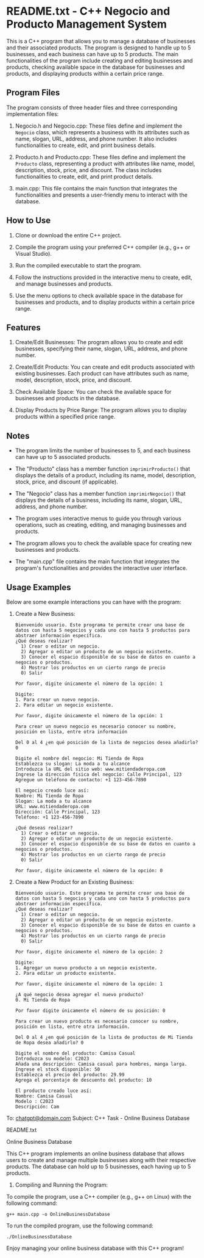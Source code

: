 # README.txt - C++ Negocio and Producto Management System

This is a C++ program that allows you to manage a database of businesses and their associated products. The program is designed to handle up to 5 businesses, and each business can have up to 5 products. The main functionalities of the program include creating and editing businesses and products, checking available space in the database for businesses and products, and displaying products within a certain price range.

## Program Files

The program consists of three header files and three corresponding implementation files:

1. Negocio.h and Negocio.cpp: These files define and implement the `Negocio` class, which represents a business with its attributes such as name, slogan, URL, address, and phone number. It also includes functionalities to create, edit, and print business details.

2. Producto.h and Producto.cpp: These files define and implement the `Producto` class, representing a product with attributes like name, model, description, stock, price, and discount. The class includes functionalities to create, edit, and print product details.

3. main.cpp: This file contains the main function that integrates the functionalities and presents a user-friendly menu to interact with the database.

## How to Use

1. Clone or download the entire C++ project.

2. Compile the program using your preferred C++ compiler (e.g., g++ or Visual Studio).

3. Run the compiled executable to start the program.

4. Follow the instructions provided in the interactive menu to create, edit, and manage businesses and products.

5. Use the menu options to check available space in the database for businesses and products, and to display products within a certain price range.

## Features

1. Create/Edit Businesses: The program allows you to create and edit businesses, specifying their name, slogan, URL, address, and phone number.

2. Create/Edit Products: You can create and edit products associated with existing businesses. Each product can have attributes such as name, model, description, stock, price, and discount.

3. Check Available Space: You can check the available space for businesses and products in the database.

4. Display Products by Price Range: The program allows you to display products within a specified price range.

## Notes

- The program limits the number of businesses to 5, and each business can have up to 5 associated products.

- The "Producto" class has a member function `imprimirProducto()` that displays the details of a product, including its name, model, description, stock, price, and discount (if applicable).

- The "Negocio" class has a member function `imprimirNegocio()` that displays the details of a business, including its name, slogan, URL, address, and phone number.

- The program uses interactive menus to guide you through various operations, such as creating, editing, and managing businesses and products.

- The program allows you to check the available space for creating new businesses and products.

- The "main.cpp" file contains the main function that integrates the program's functionalities and provides the interactive user interface.

## Usage Examples

Below are some example interactions you can have with the program:

1. Create a New Business:
   ```
   Bienvenido usuario. Este programa te permite crear una base de datos con hasta 5 negocios y cada uno con hasta 5 productos para abstraer información específica.
   ¿Qué deseas realizar? 
     1) Crear o editar un negocio. 
     2) Agregar o editar un producto de un negocio existente. 
     3) Conocer el espacio disponible de su base de datos en cuanto a negocios o productos. 
     4) Mostrar los productos en un cierto rango de precio 
     0) Salir 

   Por favor, digite únicamente el número de la opción: 1

   Digite:
   1. Para crear un nuevo negocio.
   2. Para editar un negocio existente.

   Por favor, digite únicamente el número de la opción: 1

   Para crear un nuevo negocio es necesario conocer su nombre, posición en lista, entre otra información

   Del 0 al 4 ¿en qué posición de la lista de negocios desea añadirlo? 0

   Digite el nombre del negocio: Mi Tienda de Ropa
   Establezca su slogan: La moda a tu alcance
   Introduzca la URL del sitio web: www.mitiendaderopa.com
   Ingrese la dirección física del negocio: Calle Principal, 123
   Agregue un teléfono de contacto: +1 123-456-7890

   El negocio creado luce así:
   Nombre: Mi Tienda de Ropa
   Slogan: La moda a tu alcance
   URL: www.mitiendaderopa.com
   Dirección: Calle Principal, 123
   Teléfono: +1 123-456-7890

   ¿Qué deseas realizar? 
     1) Crear o editar un negocio. 
     2) Agregar o editar un producto de un negocio existente. 
     3) Conocer el espacio disponible de su base de datos en cuanto a negocios o productos. 
     4) Mostrar los productos en un cierto rango de precio 
     0) Salir 

   Por favor, digite únicamente el número de la opción: 0
   ```

2. Create a New Product for an Existing Business:
   ```
   Bienvenido usuario. Este programa te permite crear una base de datos con hasta 5 negocios y cada uno con hasta 5 productos para abstraer información específica.
   ¿Qué deseas realizar? 
     1) Crear o editar un negocio. 
     2) Agregar o editar un producto de un negocio existente. 
     3) Conocer el espacio disponible de su base de datos en cuanto a negocios o productos. 
     4) Mostrar los productos en un cierto rango de precio 
     0) Salir 

   Por favor, digite únicamente el número de la opción: 2

   Digite:
   1. Agregar un nuevo producto a un negocio existente.
   2. Para editar un producto existente.

   Por favor, digite únicamente el número de la opción: 1

   ¿A qué negocio desea agregar el nuevo producto? 
   0. Mi Tienda de Ropa

   Por favor digite únicamente el número de su posición: 0

   Para crear un nuevo producto es necesario conocer su nombre, posición en lista, entre otra información.

   Del 0 al 4 ¿en qué posición de la lista de productos de Mi Tienda de Ropa desea añadirlo? 0

   Digite el nombre del producto: Camisa Casual
   Introduzca su modelo: C2023
   Añada una descripción: Camisa casual para hombres, manga larga.
   Ingrese el stock disponible: 50
   Establezca el precio del producto: 29.99
   Agrega el porcentaje de descuento del producto: 10

   El producto creado luce así:
   Nombre: Camisa Casual
   Modelo : C2023
   Descripción: Cam

To: chatgpt@domain.com
Subject: C++ Task - Online Business Database

README.txt

Online Business Database

This C++ program implements an online business database that allows users to create and manage multiple businesses along with their respective products. The database can hold up to 5 businesses, each having up to 5 products.

1. Compiling and Running the Program:

To compile the program, use a C++ compiler (e.g., g++ on Linux) with the following command:
```
g++ main.cpp -o OnlineBusinessDatabase
```

To run the compiled program, use the following command:
```
./OnlineBusinessDatabase
```

Enjoy managing your online business database with this C++ program!
